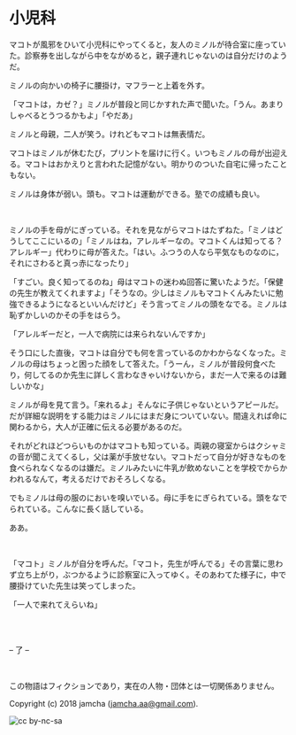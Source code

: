 

# 小児科

マコトが風邪をひいて小児科にやってくると，友人のミノルが待合室に座っていた。診察券を出しながら中をながめると，親子連れじゃないのは自分だけのようだ。  

ミノルの向かいの椅子に腰掛け，マフラーと上着を外す。  

「マコトは，カゼ？」ミノルが普段と同じかすれた声で聞いた。「うん。あまりしゃべるとうつるかもよ」「やだあ」  

ミノルと母親，二人が笑う。けれどもマコトは無表情だ。  

マコトはミノルが休むたび，プリントを届けに行く。いつもミノルの母が出迎える。マコトはおかえりと言われた記憶がない。明かりのついた自宅に帰ったこともない。  

ミノルは身体が弱い。頭も。マコトは運動ができる。塾での成績も良い。  

<br>  

ミノルの手を母がにぎっている。それを見ながらマコトはたずねた。「ミノはどうしてここにいるの」「ミノルはね，アレルギーなの。マコトくんは知ってる？アレルギー」代わりに母が答えた。「はい。ふつうの人なら平気なものなのに，それにさわると真っ赤になったり」  

「すごい。良く知ってるのね」母はマコトの迷わぬ回答に驚いたようだ。「保健の先生が教えてくれますよ」「そうなの。少しはミノルもマコトくんみたいに勉強できるようになるといいんだけど」そう言ってミノルの頭をなでる。ミノルは恥ずかしいのかその手をはらう。  

「アレルギーだと，一人で病院には来られないんですか」  

そう口にした直後，マコトは自分でも何を言っているのかわからなくなった。ミノルの母はちょっと困った顔をして答えた。「うーん，ミノルが普段何食べたり，何してるのか先生に詳しく言わなきゃいけないから，まだ一人で来るのは難しいかな」  

ミノルが母を見て言う。「来れるよ」そんなに子供じゃないというアピールだ。だが詳細な説明をする能力はミノルにはまだ身についていない。間違えれば命に関わるから，大人が正確に伝える必要があるのだ。  

それがどれほどつらいものかはマコトも知っている。両親の寝室からはクシャミの音が聞こえてくるし，父は薬が手放せない。マコトだって自分が好きなものを食べられなくなるのは嫌だ。ミノルみたいに牛乳が飲めないことを学校でからかわれるなんて，考えるだけでおそろしくなる。  

でもミノルは母の服のにおいを嗅いでいる。母に手をにぎられている。頭をなでられている。こんなに長く話している。  

ああ。  

<br>  

「マコト」ミノルが自分を呼んだ。「マコト，先生が呼んでる」その言葉に思わず立ち上がり，ぶつかるように診察室に入ってゆく。そのあわてた様子に，中で腰掛けていた先生は笑ってしまった。  

「一人で来れてえらいね」  

<br>  
<br>  

&#x2013; 了 &#x2013;  

<br>  

この物語はフィクションであり，実在の人物・団体とは一切関係ありません。  

Copyright (c) 2018 jamcha (jamcha.aa@gmail.com).  

![cc by-nc-sa](https://i.creativecommons.org/l/by-nc-sa/4.0/88x31.png)  

